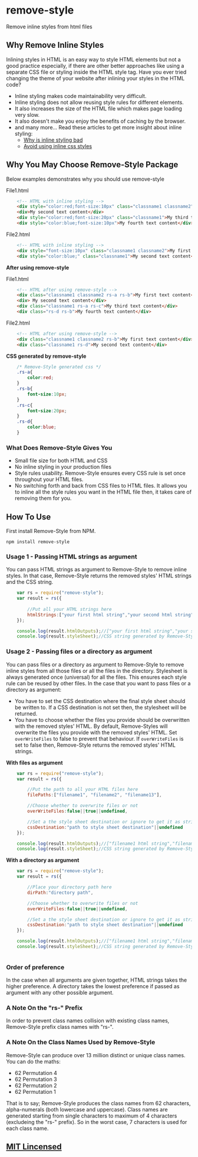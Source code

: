 # remove-style
Remove inline styles from html files

## Why Remove Inline Styles 
Inlining styles in HTML is an easy way to style HTML elements but not a good practice 
especially, if there are other better approaches like using a separate CSS file or 
styling inside the HTML style tag. Have you ever tried changing the theme of your 
website after inlining your styles in the HTML code?   

- Inline styling makes code maintainability very difficult.
- Inline styling does not allow reusing style rules for different elements.
- It also increases the size of the HTML file which makes page loading very slow.
- It also doesn't make you enjoy the benefits of caching by the browser.
- and many more... Read these articles to get more insight about inline styling:    
    - [Why is inline styling bad](https://www.lostsaloon.com/technology/why-is-inline-css-bad-is-it-really-that-bad/)
    - [Avoid using inline css styles](https://dev.to/alim1496/avoid-using-inline-css-styles-5b6p)    

## Why You May Choose Remove-Style Package 
Below examples demonstrates why you should use remove-style  

File1.html
```html
    <!-- HTML with inline styling -->
    <div style="color:red;font-size:10px" class="classname1 classname2">My first text content</div>
    <div>My second text content</div>
    <div style="color:red;font-size:20px" class="classname1">My third text content</div>
    <div style="color:blue;font-size:10px">My fourth text content</div> 
```
File2.html
```html
    <!-- HTML with inline styling -->
    <div style="font-size:10px" class="classname1 classname2">My first text content</div>
    <div style="color:blue;" class="classname1">My second text content</div> 
```

**After using remove-style** 

File1.html
```html
    <!-- HTML after using remove-style -->
    <div class="classname1 classname2 rs-a rs-b">My first text content</div>
    <div> My second text content</div>
    <div class="classname1 rs-a rs-c">My third text content</div>
    <div class="rs-d rs-b">My fourth text content</div>  
```
File2.html
```html
    <!-- HTML after using remove-style -->
    <div class="classname1 classname2 rs-b">My first text content</div>
    <div class="classname1 rs-d">My second text content</div>  
```

**CSS generated by remove-style**

```css
    /* Remove-Style generated css */
    .rs-a{
        color:red;
    }
    .rs-b{
        font-size:10px;
    }
    .rs-c{
        font-size:20px;
    }
    .rs-d{
        color:blue;
    }
```

### What Does Remove-Style Gives You
- Small file size for both HTML and CSS
- No inline styling in your production files
- Style rules usability. Remove-Style ensures every CSS rule is set once throughout your HTML files.
- No switching forth and back from CSS files to HTML files. It allows you to inline all the style rules you want 
  in the HTML file then, it takes care of removing them for you.


## How To Use
First install Remove-Style from NPM. 
```
npm install remove-style
```

### Usage 1 - Passing HTML strings as argument
You can pass HTML strings as argument to Remove-Style to remove inline styles. In that case,
Remove-Style returns the removed styles' HTML strings and the CSS string.

```js
    var rs = require("remove-style");
    var result = rs({
        
        //Put all your HTML strings here
        htmlStrings:["your first html string","your second html string","your third html string"]
    });

    console.log(result.htmlOutputs);//["your first html string","your second html string","your third html string"]
    console.log(result.styleSheet);//CSS string generated by Remove-Style

```

### Usage 2 - Passing files or a directory as argument
You can pass files or a directory as argument to Remove-Style to remove inline styles from all those files 
or all the files in the directory.
Stylesheet is always generated once (universal) for all the files. This ensures each style rule can
be reused by other files. 
In the case that you want to pass files or a directory as argument:
- You have to set the CSS destination where the final style sheet should be written to.
  If a CSS destination is not set then, the stylesheet will be returned. 
- You have to choose whether the files you provide should be overwritten with the removed styles' HTML.
  By default, Remove-Styles will overwrite the files you provide with the removed styles' HTML. Set 
  `overWriteFiles` to false to prevent that behaviour. If `overWriteFiles` is set to false then, 
  Remove-Style returns the removed styles' HTML strings. 

**With files as argument**
```js
    var rs = require("remove-style");
    var result = rs({

        //Put the path to all your HTML files here
        filePaths:["filename1", "filename2", "filename13"],

        //Choose whether to overwrite files or not
        overWriteFiles:false||true||undefined,

        //Set a the style sheet destination or ignore to get it as string
        cssDestination:"path to style sheet destination"||undefined
    });

    console.log(result.htmlOutputs);//["filename1 html string","filename2 html string","filename3 html string"]||[]
    console.log(result.styleSheet);//CSS string generated by Remove-Style or empty string ""

```


**With a directory as argument**
```js
    var rs = require("remove-style");
    var result = rs({

        //Place your directory path here
        dirPath:"directory path",

        //Choose whether to overwrite files or not
        overWriteFiles:false||true||undefined,

        //Set a the style sheet destination or ignore to get it as string
        cssDestination:"path to style sheet destination"||undefined
    });

    console.log(result.htmlOutputs);//["filename1 html string","filename2 html string","filename3 html string"]||[]
    console.log(result.styleSheet);//CSS string generated by Remove-Style or empty string ""
    
```

### Order of preference
In the case when all arguments are given together, HTML strings takes the higher preference.
A directory takes the lowest preference if passed as argument with any other possible argument.

### A Note On the "rs-" Prefix
In order to prevent class names collision with existing class names, Remove-Style prefix
class names with "rs-".

### A Note On the Class Names Used by Remove-Style
Remove-Style can produce over 13 million distinct or unique class names.
You can do the maths:
- 62 Permutation 4 
- 62 Permutation 3
- 62 Permutation 2
- 62 Permutation 1     

That is to say; Remove-Style produces the class names from 62 characters, alpha-numerals 
(both lowercase and uppercase).
Class names are generated starting from single characters to maximum of 4 characters (excludeing the "rs-" prefix).
So in the worst case, 7 characters is used for each class name.    

## [MIT Lincensed](https://github.com/KBismark/remove-style/blob/master/LICENSE)

